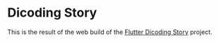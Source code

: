 [source-code]: https://github.com/KeidsID/dicoding_flutter_story_app

# Dicoding Story

This is the result of the web build of the [Flutter Dicoding Story][source-code]
project.
